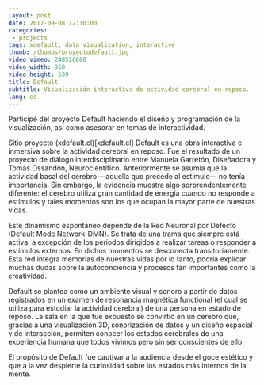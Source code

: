 ```yaml
---
layout: post
date: 2017-09-08 12:10:00
categories:
 - projects
tags: xdefault, data visualization, interactive
thumb: /thumbs/proyectodefault.jpg
video_vimeo: 248526680
video_width: 958
video_height: 539
title: Default
subtitle: Visualización interactiva de actividad cerebral en reposo.
lang: es
---
```

Participé del proyecto Default haciendo el diseño y programación de la visualización, así como asesorar en temas de interactividad.


Sitio proyecto (xdefault.cl)[xdefault.cl]
Default es una obra interactiva e inmersiva sobre la actividad cerebral en reposo. Fue el resultado de un proyecto de diálogo interdisciplinario entre Manuela Garretón, Diseñadora y Tomás Ossandón, Neurocientífico. Anteriormente se asumía que la actividad basal del cerebro —aquella que precede al estímulo— no tenía importancia. Sin embargo, la evidencia muestra algo sorprendentemente diferente: el cerebro utiliza gran cantidad de energía cuando no responde a estímulos y tales momentos son los que ocupan la mayor parte de nuestras vidas.

Este dinamismo espontáneo depende de la Red Neuronal por Defecto (Default Mode Network-DMN). Se trata de una trama que siempre está activa, a excepción de los períodos dirigidos a realizar tareas o responder a estímulos externos. En dichos momentos se desconecta transitoriamente. Esta red integra memorias de nuestras vidas por lo tanto, podría explicar muchas dudas sobre la autoconciencia y procesos tan importantes como la creatividad.

Default se plantea como un ambiente visual y sonoro a partir de datos registrados en un examen de resonancia magnética functional (el cual se utiliza para estudiar la actividad cerebral) de una persona en estado de reposo. La sala en la que fue expuesto se convirtió en un cerebro que, gracias a una visualización 3D, sonorización de datos y un diseño espacial y de interacción, permiten conocer los estados cerebrales de una experiencia humana que todos vivimos pero sin ser conscientes de ello.

El propósito de Default fue cautivar a la audiencia desde el goce estético y que a la vez despierte la curiosidad sobre los estados más internos de la mente.
